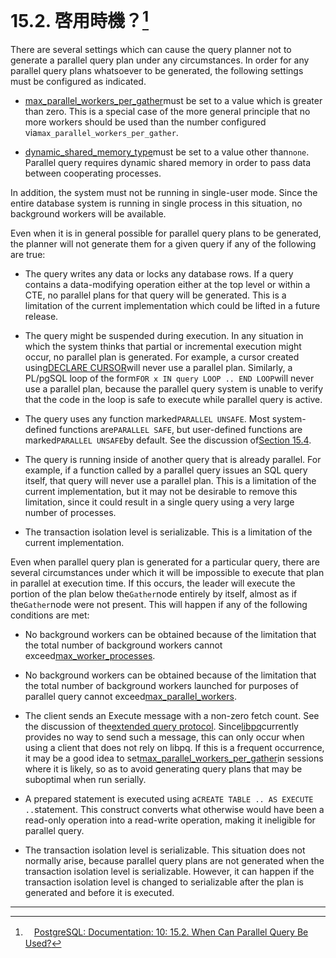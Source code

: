 # 15.2. 啓用時機？[^1]

There are several settings which can cause the query planner not to generate a parallel query plan under any circumstances. In order for any parallel query plans whatsoever to be generated, the following settings must be configured as indicated.

* [max\_parallel\_workers\_per\_gather](https://www.postgresql.org/docs/10/static/runtime-config-resource.html#guc-max-parallel-workers-per-gather)must be set to a value which is greater than zero. This is a special case of the more general principle that no more workers should be used than the number configured via`max_parallel_workers_per_gather`.

* [dynamic\_shared\_memory\_type](https://www.postgresql.org/docs/10/static/runtime-config-resource.html#guc-dynamic-shared-memory-type)must be set to a value other than`none`. Parallel query requires dynamic shared memory in order to pass data between cooperating processes.

In addition, the system must not be running in single-user mode. Since the entire database system is running in single process in this situation, no background workers will be available.

Even when it is in general possible for parallel query plans to be generated, the planner will not generate them for a given query if any of the following are true:

* The query writes any data or locks any database rows. If a query contains a data-modifying operation either at the top level or within a CTE, no parallel plans for that query will be generated. This is a limitation of the current implementation which could be lifted in a future release.

* The query might be suspended during execution. In any situation in which the system thinks that partial or incremental execution might occur, no parallel plan is generated. For example, a cursor created using[DECLARE CURSOR](https://www.postgresql.org/docs/10/static/sql-declare.html)will never use a parallel plan. Similarly, a PL/pgSQL loop of the form`FOR x IN query LOOP .. END LOOP`will never use a parallel plan, because the parallel query system is unable to verify that the code in the loop is safe to execute while parallel query is active.

* The query uses any function marked`PARALLEL UNSAFE`. Most system-defined functions are`PARALLEL SAFE`, but user-defined functions are marked`PARALLEL UNSAFE`by default. See the discussion of[Section 15.4](https://www.postgresql.org/docs/10/static/parallel-safety.html).

* The query is running inside of another query that is already parallel. For example, if a function called by a parallel query issues an SQL query itself, that query will never use a parallel plan. This is a limitation of the current implementation, but it may not be desirable to remove this limitation, since it could result in a single query using a very large number of processes.

* The transaction isolation level is serializable. This is a limitation of the current implementation.

Even when parallel query plan is generated for a particular query, there are several circumstances under which it will be impossible to execute that plan in parallel at execution time. If this occurs, the leader will execute the portion of the plan below the`Gather`node entirely by itself, almost as if the`Gather`node were not present. This will happen if any of the following conditions are met:

* No background workers can be obtained because of the limitation that the total number of background workers cannot exceed[max\_worker\_processes](https://www.postgresql.org/docs/10/static/runtime-config-resource.html#guc-max-worker-processes).

* No background workers can be obtained because of the limitation that the total number of background workers launched for purposes of parallel query cannot exceed[max\_parallel\_workers](https://www.postgresql.org/docs/10/static/runtime-config-resource.html#guc-max-parallel-workers).

* The client sends an Execute message with a non-zero fetch count. See the discussion of the[extended query protocol](https://www.postgresql.org/docs/10/static/protocol-flow.html#protocol-flow-ext-query). Since[libpq](https://www.postgresql.org/docs/10/static/libpq.html)currently provides no way to send such a message, this can only occur when using a client that does not rely on libpq. If this is a frequent occurrence, it may be a good idea to set[max\_parallel\_workers\_per\_gather](https://www.postgresql.org/docs/10/static/runtime-config-resource.html#guc-max-parallel-workers-per-gather)in sessions where it is likely, so as to avoid generating query plans that may be suboptimal when run serially.

* A prepared statement is executed using a`CREATE TABLE .. AS EXECUTE ..`statement. This construct converts what otherwise would have been a read-only operation into a read-write operation, making it ineligible for parallel query.

* The transaction isolation level is serializable. This situation does not normally arise, because parallel query plans are not generated when the transaction isolation level is serializable. However, it can happen if the transaction isolation level is changed to serializable after the plan is generated and before it is executed.

---



[^1]: 　[PostgreSQL: Documentation: 10: 15.2. When Can Parallel Query Be Used?](https://www.postgresql.org/docs/10/static/when-can-parallel-query-be-used.html)


